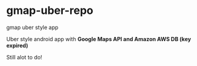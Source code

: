 # gmap-uber-repo
gmap uber style app

Uber style android app with **Google Maps API and Amazon AWS DB (key expired)**

Still alot to do!
